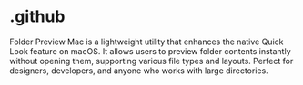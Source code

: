 # .github
Folder Preview Mac is a lightweight utility that enhances the native Quick Look feature on macOS. It allows users to preview folder contents instantly without opening them, supporting various file types and layouts. Perfect for designers, developers, and anyone who works with large directories.
